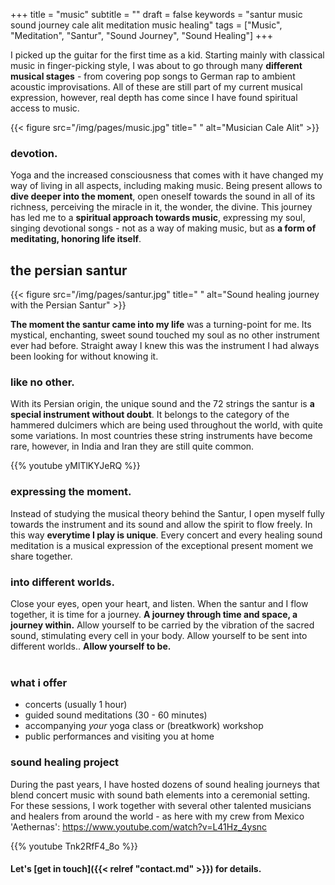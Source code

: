 +++
title = "music"
subtitle = ""
draft = false
keywords = "santur music sound journey cale alit meditation music healing"
tags = ["Music", "Meditation", "Santur", "Sound Journey", "Sound Healing"]
+++

I picked up the guitar for the first time as a kid. Starting mainly with classical music in finger-picking style, I was about to go through many **different musical stages** - from covering pop songs to German rap to ambient acoustic improvisations. All of these are still part of my current musical expression, however, real depth has come since I have found spiritual access to music. 

{{< figure src="/img/pages/music.jpg" title=" "
alt="Musician Cale Alit" >}}

### devotion.

Yoga and the increased consciousness that comes with it have changed my way of living in all aspects, including making music. Being present allows to **dive deeper into the moment**, open oneself towards the sound in all of its richness, perceiving the miracle in it, the wonder, the divine. This journey has led me to a **spiritual approach towards music**, expressing my soul, singing devotional songs - not as a way of making music, but as **a form of meditating, honoring life itself**.

## the persian santur

{{< figure src="/img/pages/santur.jpg" title=" "
alt="Sound healing journey with the Persian Santur" >}}

**The moment the santur came into my life** was a turning-point for me. Its mystical, enchanting, sweet sound touched my soul as no other instrument ever had before. Straight away I knew this was the instrument I had always been looking for without knowing it. 

### like no other.

With its Persian origin, the unique sound and the 72 strings the santur is **a special instrument without doubt**. It belongs to the category of the hammered dulcimers which are being used throughout the world, with quite some variations. In most countries these string instruments have become rare, however, in India and Iran they are still quite common.

{{% youtube yMlTlKYJeRQ %}}

### expressing the moment.

Instead of studying the musical theory behind the Santur, I open myself fully towards the instrument and its sound and allow the spirit to flow freely. In this way **everytime I play is unique**. Every concert and every healing sound meditation is a musical expression of the exceptional present moment we share together.

### into different worlds.

Close your eyes, open your heart, and listen. When the santur and I flow together, it is time for a journey. **A journey through time and space, a journey within.** Allow yourself to be carried by the vibration of the sacred sound, stimulating every cell in your body. Allow yourself to be sent into different worlds.. **Allow yourself to be.**
<br/><br/>

### what i offer

* concerts (usually 1 hour)
* guided sound meditations (30 - 60 minutes)
* accompanying *your* yoga class or (breatkwork) workshop
* public performances and visiting you at home

### sound healing project

During the past years, I have hosted dozens of sound healing journeys that blend concert music with sound bath elements into a ceremonial setting. For these sessions, I work together with several other talented musicians and healers from around the world - as here with my crew from Mexico 'Aethernas': https://www.youtube.com/watch?v=L41Hz_4ysnc

{{% youtube Tnk2RfF4_8o %}}

#### Let's [get in touch]({{< relref "contact.md" >}}) for details.


